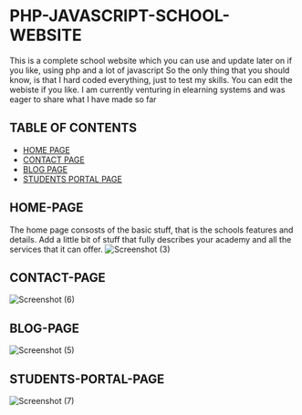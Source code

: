 # PHP-JAVASCRIPT-SCHOOL-WEBSITE
This is a complete school website which you can use and update later on if you like, using php and a lot of javascript
So the only thing that you should know, is that I hard coded everything, just to test my skills. You can edit the webiste if you like. I am currently venturing in elearning systems and was eager to share what I have made so far

## TABLE OF CONTENTS
- [HOME PAGE](#HOME-PAGE)   
- [CONTACT PAGE](#CONTACT-PAGE)   
- [BLOG PAGE](#BLOG-PAGE)   
- [STUDENTS PORTAL PAGE](#STUDENTS-PORTAL-PAGE)

## HOME-PAGE
The home page consosts of the basic stuff, that is the schools features and details. Add a little bit of stuff that fully describes your academy and all the services that it can offer.
![Screenshot (3)](https://user-images.githubusercontent.com/83924454/117595711-d3d6ea80-b141-11eb-9d36-6f8b2a105997.png)

## CONTACT-PAGE
![Screenshot (6)](https://user-images.githubusercontent.com/83924454/117595701-cc174600-b141-11eb-8600-e4d6ef568080.png)

## BLOG-PAGE
![Screenshot (5)](https://user-images.githubusercontent.com/83924454/117595671-befa5700-b141-11eb-91d0-4c229e292bc6.png)

## STUDENTS-PORTAL-PAGE
![Screenshot (7)](https://user-images.githubusercontent.com/83924454/117595643-aee27780-b141-11eb-8d42-cb7666e98564.png)


